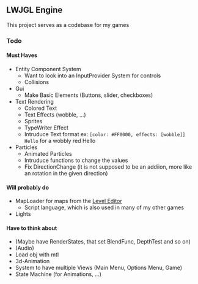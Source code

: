 ## LWJGL Engine
This project serves as a codebase for my games
### Todo
#### Must Haves
* Entity Component System
  * Want to look into an InputProvider System for controls
  * Collisions
* Gui
  * Make Basic Elements (Buttons, slider, checkboxes)
* Text Rendering
  * Colored Text
  * Text Effects (wobble, ...)
  * Sprites
  * TypeWriter Effect
  * Intruduce Text format ex: `[color: #FF0000, effects: [wobble]] Hello` for a wobbly red Hello
* Particles
  * Animated Particles
  * Intruduce functions to change the values
  * Fix DirectionChange (it is not supposed to be an addiion, more like an rotation in the given direction) 

#### Will probably do
* MapLoader for maps from the [Level Editor](https://github.com/PhoenixofForce/Level_Editor)
  * Script language, which is also used in many of my other games
* Lights

#### Have to think about
* (Maybe have RenderStates, that set BlendFunc, DepthTest and so on)
* (Audio)
* Load obj with mtl
* 3d-Animation
* System to have multiple Views (Main Menu, Options Menu, Game)
* State Machine (for Animations, ...)  
